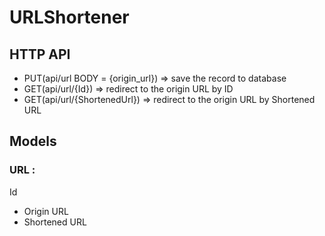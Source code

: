 # URLShortener

## HTTP API
- PUT(api/url BODY = {origin_url}) => save the record to database
- GET(api/url/{Id}) => redirect to the origin URL by ID
- GET(api/url/{ShortenedUrl}) => redirect to the origin URL by Shortened URL

## Models

### URL :
Id
- Origin URL
- Shortened URL